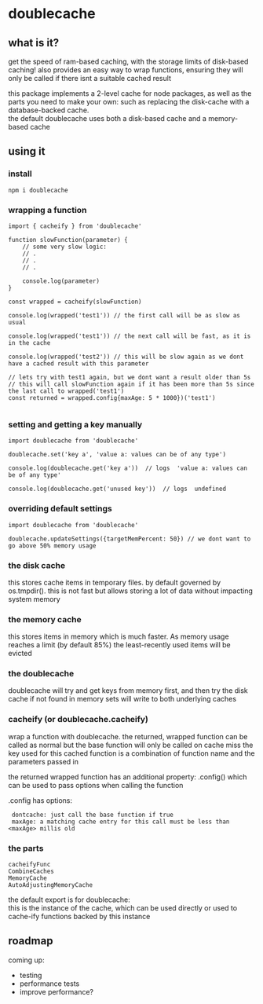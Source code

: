 # doublecache

## what is it?  
get the speed of ram-based caching, with the storage limits of disk-based caching!  also provides an easy way to wrap functions, ensuring they will only be called if there isnt a suitable cached result

this package implements a 2-level cache for node packages, as well as the parts you need to make your own: such as replacing the disk-cache with a database-backed cache.  
the default doublecache uses both a disk-based cache and a memory-based cache

## using it

### install
```
npm i doublecache
```
### wrapping a function
```
import { cacheify } from 'doublecache'

function slowFunction(parameter) {
    // some very slow logic:
    // .
    // .
    // .

    console.log(parameter)
}

const wrapped = cacheify(slowFunction)

console.log(wrapped('test1')) // the first call will be as slow as usual

console.log(wrapped('test1')) // the next call will be fast, as it is in the cache

console.log(wrapped('test2')) // this will be slow again as we dont have a cached result with this parameter

// lets try with test1 again, but we dont want a result older than 5s
// this will call slowFunction again if it has been more than 5s since the last call to wrapped('test1')
const returned = wrapped.config{maxAge: 5 * 1000})('test1') 


```
### setting and getting a key manually
```
import doublecache from 'doublecache'

doublecache.set('key a', 'value a: values can be of any type')

console.log(doublecache.get('key a'))  // logs  'value a: values can be of any type'

console.log(doublecache.get('unused key'))  // logs  undefined
```

### overriding default settings
```
import doublecache from 'doublecache'

doublecache.updateSettings({targetMemPercent: 50}) // we dont want to go above 50% memory usage
```

### the disk cache

this stores cache items in temporary files. by default governed by os.tmpdir(). this is not fast but allows storing a lot of data without impacting system memory

### the memory cache

this stores items in memory which is much faster. As memory usage reaches a limit (by default 85%) the least-recently used items will be evicted

### the doublecache

doublecache will try and get keys from memory first, and then try the disk cache if not found in memory
sets will write to both underlying caches

### cacheify (or doublecache.cacheify)

wrap a function with doublecache. the returned, wrapped function can be called as normal but the base function will only be called on cache miss
the key used for this cached function is a combination of function name and the parameters passed in

the returned wrapped function has an additional property: .config()  which can be used to pass options when calling the function

.config has options:   

     dontcache: just call the base function if true
     maxAge: a matching cache entry for this call must be less than <maxAge> millis old


### the parts

    cacheifyFunc
    CombineCaches
    MemoryCache
    AutoAdjustingMemoryCache

the default export is for doublecache:   
this is the instance of the cache, which can be used directly or used to cache-ify functions backed by this instance

## roadmap

coming up:  
- testing
- performance tests
- improve performance?